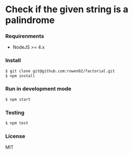 # Check if the given string is a palindrome

### Requirenments
* NodeJS >= 4.x

### Install
```sh
$ git clone git@github.com:rowen92/factorial.git
$ npm install
```

### Run in development mode
```sh
$ npm start
```

### Testing
```sh
$ npm test
```

### License
MIT
